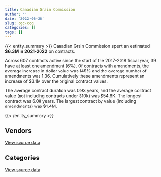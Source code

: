 ```yaml
---
title: Canadian Grain Commission
author: ''
date: '2022-08-28'
slug: cgc-ccg
categories: []
tags: []
---
```


<script src="/rmarkdown-libs/htmlwidgets/htmlwidgets.js"></script>
<link href="/rmarkdown-libs/datatables-css/datatables-crosstalk.css" rel="stylesheet" />
<script src="/rmarkdown-libs/datatables-binding/datatables.js"></script>
<script src="/rmarkdown-libs/jquery/jquery-3.6.0.min.js"></script>
<link href="/rmarkdown-libs/dt-core-bootstrap/css/dataTables.bootstrap.min.css" rel="stylesheet" />
<link href="/rmarkdown-libs/dt-core-bootstrap/css/dataTables.bootstrap.extra.css" rel="stylesheet" />
<script src="/rmarkdown-libs/dt-core-bootstrap/js/jquery.dataTables.min.js"></script>
<script src="/rmarkdown-libs/dt-core-bootstrap/js/dataTables.bootstrap.min.js"></script>
<link href="/rmarkdown-libs/crosstalk/css/crosstalk.min.css" rel="stylesheet" />
<script src="/rmarkdown-libs/crosstalk/js/crosstalk.min.js"></script>
<script src="/rmarkdown-libs/htmlwidgets/htmlwidgets.js"></script>
<link href="/rmarkdown-libs/datatables-css/datatables-crosstalk.css" rel="stylesheet" />
<script src="/rmarkdown-libs/datatables-binding/datatables.js"></script>
<script src="/rmarkdown-libs/jquery/jquery-3.6.0.min.js"></script>
<link href="/rmarkdown-libs/dt-core-bootstrap/css/dataTables.bootstrap.min.css" rel="stylesheet" />
<link href="/rmarkdown-libs/dt-core-bootstrap/css/dataTables.bootstrap.extra.css" rel="stylesheet" />
<script src="/rmarkdown-libs/dt-core-bootstrap/js/jquery.dataTables.min.js"></script>
<script src="/rmarkdown-libs/dt-core-bootstrap/js/dataTables.bootstrap.min.js"></script>
<link href="/rmarkdown-libs/crosstalk/css/crosstalk.min.css" rel="stylesheet" />
<script src="/rmarkdown-libs/crosstalk/js/crosstalk.min.js"></script>

{{< entity_summary >}}
Canadian Grain Commission spent an estimated **\$6.3M in 2021-2022** on contracts.

Across 607 contracts active since the start of the 2017-2018 fiscal year, 39 have at least one amendment (6%). Of contracts with amendments, the average increase in dollar value was 145% and the average number of amendments was 1.36. Cumulatively these amendments represent an increase of \$3.1M over the original contract values.

The average contract duration was 0.93 years, and the average contract value (not including contracts under \$10k) was \$54.6K. The longest contract was 6.08 years. The largest contract by value (including amendments) was \$1.4M.

{{< /entity_summary >}}

## Vendors

<div id="htmlwidget-1" style="width:100%;height:auto;" class="datatables html-widget"></div>
<script type="application/json" data-for="htmlwidget-1">{"x":{"style":"bootstrap","filter":"none","vertical":false,"data":[["<a href=\"/vendors/ab_sciex/\">AB SCIEX<\/a>","<a href=\"/vendors/ainsworth/\">AINSWORTH<\/a>","<a href=\"/vendors/asokan_business_interiors/\">ASOKAN BUSINESS INTERIORS<\/a>","<a href=\"/vendors/beckman_coulter_canada/\">BECKMAN COULTER CANADA<\/a>","<a href=\"/vendors/blackberry/\">BLACKBERRY<\/a>","<a href=\"/vendors/bruker/\">BRUKER<\/a>","<a href=\"/vendors/charron_human_resources/\">CHARRON HUMAN RESOURCES<\/a>","<a href=\"/vendors/citrix/\">CITRIX<\/a>","<a href=\"/vendors/decisive_group/\">DECISIVE GROUP<\/a>","<a href=\"/vendors/dls_technology/\">DLS TECHNOLOGY<\/a>","<a href=\"/vendors/dynabook_canada/\">DYNABOOK CANADA<\/a>","<a href=\"/vendors/esbe_scientific_industries/\">ESBE SCIENTIFIC INDUSTRIES<\/a>","<a href=\"/vendors/fca_canada/\">FCA CANADA<\/a>","<a href=\"/vendors/garda_security_group/\">GARDA SECURITY GROUP<\/a>","<a href=\"/vendors/general_motors/\">GENERAL MOTORS<\/a>","<a href=\"/vendors/glasshouse_systems/\">GLASSHOUSE SYSTEMS<\/a>","<a href=\"/vendors/global_knowledge/\">GLOBAL KNOWLEDGE<\/a>","<a href=\"/vendors/info_tech_research_group/\">INFO TECH RESEARCH GROUP<\/a>","<a href=\"/vendors/integra_networks/\">INTEGRA NETWORKS<\/a>","<a href=\"/vendors/itex/\">ITEX<\/a>","<a href=\"/vendors/nitam_solutions/\">NITAM SOLUTIONS<\/a>","<a href=\"/vendors/prosci_canada/\">PROSCI CANADA<\/a>","<a href=\"/vendors/purespirit_solutions/\">PURESPIRIT SOLUTIONS<\/a>","<a href=\"/vendors/rhea/\">RHEA<\/a>","<a href=\"/vendors/sas_institute/\">SAS INSTITUTE<\/a>","<a href=\"/vendors/tervita/\">TERVITA<\/a>","<a href=\"/vendors/totem_offisource/\">TOTEM OFFISOURCE<\/a>","<a href=\"/vendors/vmware/\">VMWARE<\/a>","<a href=\"/vendors/waters/\">WATERS<\/a>"],[37823.97,5005.33,null,null,null,136721.17,null,6883.34,null,null,null,12810.83,53268.74,9083.34,null,null,24995.25,null,20487.19,null,null,null,null,null,36837.9,78678.15,null,null,355099.45],[146248.68,5019.04,38802.51,614.93,5126.66,null,47912,79361.22,62586.72,null,null,null,null,1518.04,null,null,null,10649.7,68669.3,125193.92,20095.1,45197.25,null,null,38042.27,78893.7,null,27851,368135.92],[56470.64,1945.36,null,17688.51,43450.52,31463.25,null,61729.41,73323.43,3361.7,32726.4,null,105854.94,null,35578.2,105.75,42449.53,15930.9,65924.96,76381.97,null,10666.05,584110.82,null,null,14226.73,null,null,80006.38],[57341.6,3227.53,null,4879.35,86424.69,null,null,63045.12,123240.35,25173.64,null,null,null,null,null,38597.45,68575.37,15930.9,46759.52,null,null,5713.95,13420.26,29452.5,null,null,19354.86,null,484499.76]],"container":"<table class=\"table table-striped table-hover row-border order-column display\">\n  <thead>\n    <tr>\n      <th>Vendor<\/th>\n      <th>2018-2019<\/th>\n      <th>2019-2020<\/th>\n      <th>2020-2021<\/th>\n      <th>2021-2022<\/th>\n    <\/tr>\n  <\/thead>\n<\/table>","options":{"order":[[4,"desc"]],"pageLength":10,"autoWidth":true,"columnDefs":[{"targets":1,"render":"function(data, type, row, meta) {\n    return type !== 'display' ? data : DTWidget.formatCurrency(data, \"$\", 2, 3, \",\", \".\", true, null);\n  }"},{"targets":2,"render":"function(data, type, row, meta) {\n    return type !== 'display' ? data : DTWidget.formatCurrency(data, \"$\", 2, 3, \",\", \".\", true, null);\n  }"},{"targets":3,"render":"function(data, type, row, meta) {\n    return type !== 'display' ? data : DTWidget.formatCurrency(data, \"$\", 2, 3, \",\", \".\", true, null);\n  }"},{"targets":4,"render":"function(data, type, row, meta) {\n    return type !== 'display' ? data : DTWidget.formatCurrency(data, \"$\", 2, 3, \",\", \".\", true, null);\n  }"},{"width":"16%","targets":[1,2,3,4]},{"className":"dt-right","targets":[1,2,3,4]}],"orderClasses":false}},"evals":["options.columnDefs.0.render","options.columnDefs.1.render","options.columnDefs.2.render","options.columnDefs.3.render"],"jsHooks":[]}</script>
<p class="text-right">
<a href="https://github.com/GoC-Spending/contracts-data/tree/main/data/out/departments/cgc-ccg/summary_by_fiscal_year_by_vendor.csv" class="source-data-link btn btn-link">View source data</a>
</p>

## Categories

<div id="htmlwidget-2" style="width:100%;height:auto;" class="datatables html-widget"></div>
<script type="application/json" data-for="htmlwidget-2">{"x":{"style":"bootstrap","filter":"none","vertical":false,"data":[["<a href=\"/categories/facilities_and_construction/\">Facilities and construction<\/a>","<a href=\"/categories/office_management/\">Office management<\/a>","<a href=\"/categories/professional_services/\">Professional services<\/a>","<a href=\"/categories/information_technology/\">Information technology<\/a>","<a href=\"/categories/transportation_and_logistics/\">Transportation and logistics<\/a>","<a href=\"/categories/industrial_products_and_services/\">Industrial products and services<\/a>","<a href=\"/categories/security_and_protection/\">Security and protection<\/a>","<a href=\"/categories/human_capital/\">Human capital<\/a>"],[490722.97,275038.69,362474.75,783937.5,98023.19,3137971.3,9083.34,170927.9],[689980.65,205439.91,474074.26,1638519.54,65461.9,1774746.58,1518.04,221404.02],[503971.41,229268.09,495461.58,1996982.19,227244.77,1728582.63,null,226755.74],[662735.95,345676.5,550146.45,1733249.79,85811.63,2702584.21,null,257477.67]],"container":"<table class=\"table table-striped table-hover row-border order-column display\">\n  <thead>\n    <tr>\n      <th>Category<\/th>\n      <th>2018-2019<\/th>\n      <th>2019-2020<\/th>\n      <th>2020-2021<\/th>\n      <th>2021-2022<\/th>\n    <\/tr>\n  <\/thead>\n<\/table>","options":{"order":[[4,"desc"]],"dom":"t","pageLength":30,"autoWidth":true,"columnDefs":[{"targets":1,"render":"function(data, type, row, meta) {\n    return type !== 'display' ? data : DTWidget.formatCurrency(data, \"$\", 2, 3, \",\", \".\", true, null);\n  }"},{"targets":2,"render":"function(data, type, row, meta) {\n    return type !== 'display' ? data : DTWidget.formatCurrency(data, \"$\", 2, 3, \",\", \".\", true, null);\n  }"},{"targets":3,"render":"function(data, type, row, meta) {\n    return type !== 'display' ? data : DTWidget.formatCurrency(data, \"$\", 2, 3, \",\", \".\", true, null);\n  }"},{"targets":4,"render":"function(data, type, row, meta) {\n    return type !== 'display' ? data : DTWidget.formatCurrency(data, \"$\", 2, 3, \",\", \".\", true, null);\n  }"},{"width":"16%","targets":[1,2,3,4]},{"className":"dt-right","targets":[1,2,3,4]}],"orderClasses":false,"lengthMenu":[10,25,30,50,100]}},"evals":["options.columnDefs.0.render","options.columnDefs.1.render","options.columnDefs.2.render","options.columnDefs.3.render"],"jsHooks":[]}</script>
<p class="text-right">
<a href="https://github.com/GoC-Spending/contracts-data/tree/main/data/out/departments/cgc-ccg/summary_by_fiscal_year_by_category.csv" class="source-data-link btn btn-link">View source data</a>
</p>
